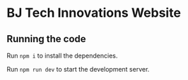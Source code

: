 
  # BJ Tech Innovations Website

 

  ## Running the code

  Run `npm i` to install the dependencies.

  Run `npm run dev` to start the development server.
  
